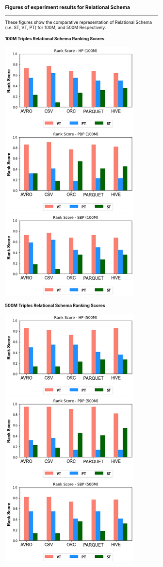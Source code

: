 ### Figures of experiment results for Relational Schema
---

These figures show the comparative representation of Relational Schema (i.e. ST, VT, PT) for 100M, and 500M Respectively.

#### 100M Triples Relational Schema Ranking Scores


<img src="figures/DistributedExperiments/schemaRankingScores/100M/Schema_100M_HP.png" alt="spark" > 
<img src="figures/DistributedExperiments/schemaRankingScores/100M/Schema_100M_PBP.png" alt="spark" >
<img src="figures/DistributedExperiments/schemaRankingScores/100M/Schema_100M_SBP.png" alt="spark">

#### 500M Triples Relational Schema Ranking Scores


<img src="figures/DistributedExperiments/schemaRankingScores/500M/Schema_500M_HP.png" alt="spark" >
<img src="figures/DistributedExperiments/schemaRankingScores/500M/Schema_500M_PBP.png" alt="spark" >
<img src="figures/DistributedExperiments/schemaRankingScores/500M/Schema_500M_SBP.png" alt="spark">

 
